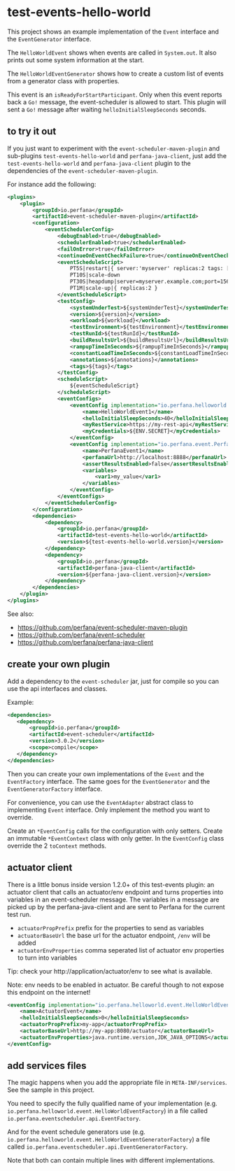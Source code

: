 # test-events-hello-world

This project shows an example implementation of the `Event` interface
and the `EventGenerator` interface.

The `HelloWorldEvent` shows when events are called in `System.out`.
It also prints out some system information at the start.

The `HelloWorldEventGenerator` shows how to create a custom list of events from
a generator class with properties.

This event is an `isReadyForStartParticipant`. Only when this event reports
back a `Go!` message, the event-scheduler is allowed to start.
This plugin will sent a `Go!` message after waiting `helloInitialSleepSeconds` seconds.

## to try it out

If you just want to experiment with the `event-scheduler-maven-plugin` and
sub-plugins `test-events-hello-world` and `perfana-java-client`,
just add the `test-events-hello-world` and `perfana-java-client` plugin to the dependencies
of the `event-scheduler-maven-plugin`.

For instance add the following:

```xml
<plugins>
    <plugin>
        <groupId>io.perfana</groupId>
        <artifactId>event-scheduler-maven-plugin</artifactId>
        <configuration>
            <eventSchedulerConfig>
                <debugEnabled>true</debugEnabled>
                <schedulerEnabled>true</schedulerEnabled>
                <failOnError>true</failOnError>
                <continueOnEventCheckFailure>true</continueOnEventCheckFailure>
                <eventScheduleScript>
                    PT5S|restart|{ server:'myserver' replicas:2 tags: [ 'first', 'second' ] }
                    PT10S|scale-down
                    PT30S|heapdump|server=myserver.example.com;port=1567
                    PT1M|scale-up|{ replicas:2 }
                </eventScheduleScript>
                <testConfig>
                    <systemUnderTest>${systemUnderTest}</systemUnderTest>
                    <version>${version}</version>
                    <workload>${workload}</workload>
                    <testEnvironment>${testEnvironment}</testEnvironment>
                    <testRunId>${testRunId}</testRunId>
                    <buildResultsUrl>${buildResultsUrl}</buildResultsUrl>
                    <rampupTimeInSeconds>${rampupTimeInSeconds}</rampupTimeInSeconds>
                    <constantLoadTimeInSeconds>${constantLoadTimeInSeconds}</constantLoadTimeInSeconds>
                    <annotations>${annotations}</annotations>
                    <tags>${tags}</tags>
                </testConfig>
                <scheduleScript>
                    ${eventScheduleScript}
                </scheduleScript>
                <eventConfigs>
                    <eventConfig implementation="io.perfana.helloworld.event.HelloWorldEventConfig">
                        <name>HelloWorldEvent1</name>
                        <helloInitialSleepSeconds>40</helloInitialSleepSeconds>
                        <myRestService>https://my-rest-api</myRestService>
                        <myCredentials>${ENV.SECRET}</myCredentials>
                    </eventConfig>
                    <eventConfig implementation="io.perfana.event.PerfanaEventConfig">
                        <name>PerfanaEvent1</name>
                        <perfanaUrl>http://localhost:8888</perfanaUrl>
                        <assertResultsEnabled>false</assertResultsEnabled>
                        <variables>
                            <var1>my_value</var1>
                        </variables>
                    </eventConfig>
                </eventConfigs>
            </eventSchedulerConfig>
        </configuration>
        <dependencies>
            <dependency>
                <groupId>io.perfana</groupId>
                <artifactId>test-events-hello-world</artifactId>
                <version>${test-events-hello-world.version}</version>
            </dependency>
            <dependency>
                <groupId>io.perfana</groupId>
                <artifactId>perfana-java-client</artifactId>
                <version>${perfana-java-client.version}</version>
            </dependency>
        </dependencies>
    </plugin>
</plugins>
```

See also: 
* https://github.com/perfana/event-scheduler-maven-plugin
* https://github.com/perfana/event-scheduler
* https://github.com/perfana/perfana-java-client

## create your own plugin

Add a dependency to the `event-scheduler` jar, just for compile so you can use the api interfaces
and classes.

Example:

```xml
<dependencies>
   <dependency>
       <groupId>io.perfana</groupId>
       <artifactId>event-scheduler</artifactId>
       <version>3.0.2</version>
       <scope>compile</scope>
   </dependency>
</dependencies>
```

Then you can create your own implementations of the `Event` and the `EventFactory` interface.
The same goes for the `EventGenerator` and the `EventGeneratorFactory` interface.

For convenience, you can use the `EventAdapter` abstract class 
to implementing `Event` interface. Only implement the method you want to override.

Create an `*EventConfig` calls for the configuration with only setters.
Create an immutable `*EventContext` class with only getter.
In the `EventConfig` class override the 2 `toContext` methods.

## actuator client

There is a little bonus inside version 1.2.0+ of this test-events plugin: an
actuator client that calls an actuator/env endpoint and turns properties
into variables in an event-scheduler message. The variables in a message
are picked up by the perfana-java-client and are sent to Perfana for the 
current test run.

* `actuatorPropPrefix` prefix for the properties to send as variables
* `actuatorBaseUrl` the base url for the actuator endpoint, `/env` will be added
* `actuatorEnvProperties` comma seperated list of actuator env properties to turn into variables

Tip: check your http://application/actuator/env to see what is available.

Note: env needs to be enabled in actuator. Be careful though to not expose this endpoint on the internet!

```xml
<eventConfig implementation="io.perfana.helloworld.event.HelloWorldEventConfig">
    <name>ActuatorEvent</name>
    <helloInitialSleepSeconds>0</helloInitialSleepSeconds>
    <actuatorPropPrefix>my-app</actuatorPropPrefix>
    <actuatorBaseUrl>http://my-app:8080/actuator</actuatorBaseUrl>
    <actuatorEnvProperties>java.runtime.version,JDK_JAVA_OPTIONS</actuatorEnvProperties>
</eventConfig>

```

## add services files                               

The magic happens when you add the appropriate file
in `META-INF/services`. See the sample in this project.

You need to specify the fully qualified name of your implementation
(e.g. `io.perfana.helloworld.event.HelloWorldEventFactory`) 
in a file called `io.perfana.eventscheduler.api.EventFactory`. 

And for the event schedule generators use
(e.g. `io.perfana.helloworld.event.HelloWorldEventGeneratorFactory`) 
a file called `io.perfana.eventscheduler.api.EventGeneratorFactory`.

Note that both can contain multiple lines with different implementations.
 

